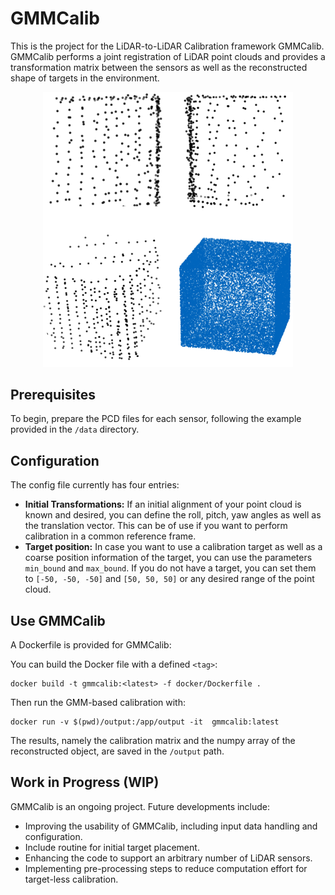 # GMMCalib
This is the project for the LiDAR-to-LiDAR Calibration framework GMMCalib. GMMCalib performs a joint registration of LiDAR point clouds and provides a transformation matrix between the sensors as well as the reconstructed shape of targets in the environment.

<div align="center">
<img src="doc/img/gmmcalib.png" width="400px">
</div>

## Prerequisites
To begin, prepare the PCD files for each sensor, following the example provided in the `/data` directory.

## Configuration
The config file currently has four entries:
- **Initial Transformations:** If an initial alignment of your point cloud is known and desired, you can define the roll, pitch, yaw angles as well as the translation vector. This can be of use if you want to perform calibration in a common reference frame.
- **Target position:**  In case you want to use a calibration target as well as a coarse position information of the target, you can use the parameters `min_bound` and `max_bound`. If you do not have a target, you can set them to `[-50, -50, -50]` and `[50, 50, 50]` or any desired range of the point cloud.

## Use GMMCalib
A Dockerfile is provided for GMMCalib:

You can build the Docker file with a defined `<tag>`: 

    docker build -t gmmcalib:<latest> -f docker/Dockerfile .


Then run the GMM-based calibration with: 

    docker run -v $(pwd)/output:/app/output -it  gmmcalib:latest


The results, namely the calibration matrix and the numpy array of the reconstructed object, are saved in the `/output` path.

## Work in Progress (WIP)
GMMCalib is an ongoing project. Future developments include:
- Improving the usability of GMMCalib, including input data handling and configuration.
- Include routine for initial target placement.
- Enhancing the code to support an arbitrary number of LiDAR sensors.
- Implementing pre-processing steps to reduce computation effort for target-less calibration.


